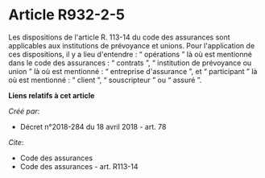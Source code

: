 # Article R932-2-5

Les  dispositions de l'article R. 113-14 du code des assurances sont applicables aux institutions de prévoyance et unions.
Pour l'application de ces dispositions, il y a lieu d'entendre : “ opérations ” là où est mentionné dans le  code des
assurances : “ contrats ”, “ institution de prévoyance ou union ” là où est mentionné : “ entreprise d'assurance ”, et “
participant ” là où est mentionné : “ client ”, “ souscripteur ” ou “ assuré ”.

**Liens relatifs à cet article**

_Créé par_:

  - Décret n°2018-284 du 18 avril 2018 - art. 78

_Cite_:

  - Code des assurances
  - Code des assurances - art. R113-14
